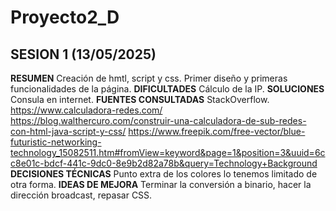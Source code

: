 # Proyecto2_D
## SESION 1 (13/05/2025)
**RESUMEN**
Creación de hmtl, script y css. Primer diseño y primeras funcionalidades de la página.
**DIFICULTADES**
Cálculo de la IP.
**SOLUCIONES**
Consula en internet.
**FUENTES CONSULTADAS**
StackOverflow.
https://www.calculadora-redes.com/
https://blog.walthercuro.com/construir-una-calculadora-de-sub-redes-con-html-java-script-y-css/
https://www.freepik.com/free-vector/blue-futuristic-networking-technology_15082511.htm#fromView=keyword&page=1&position=3&uuid=6cc8e01c-bdcf-441c-9dc0-8e9b2d82a78b&query=Technology+Background
**DECISIONES TÉCNICAS**
Punto extra de los colores lo tenemos limitado de otra forma.
**IDEAS DE MEJORA**
Terminar la conversión a binario, hacer la dirección broadcast, repasar CSS.